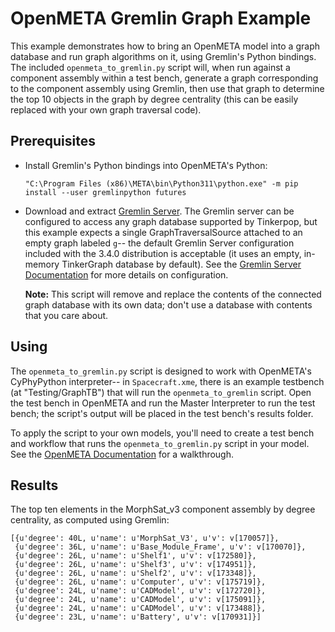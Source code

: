 OpenMETA Gremlin Graph Example
==============================

This example demonstrates how to bring an OpenMETA model into a graph database
and run graph algorithms on it, using Gremlin's Python bindings.  The included
`openmeta_to_gremlin.py` script will, when run against a component assembly
within a test bench, generate a graph corresponding to the component assembly
using Gremlin, then use that graph to determine the top 10 objects in the
graph by degree centrality (this can be easily replaced with your own graph
traversal code).

Prerequisites
-------------

  * Install Gremlin's Python bindings into OpenMETA's Python:

        "C:\Program Files (x86)\META\bin\Python311\python.exe" -m pip install --user gremlinpython futures

  * Download and extract [Gremlin Server][tinkerpop-web].  The Gremlin server
    can be configured to access any graph database supported by Tinkerpop, but
    this example expects a single GraphTraversalSource attached to an empty
    graph labeled `g`--  the default Gremlin Server configuration included with
    the 3.4.0 distribution is acceptable (it uses an empty, in-memory
    TinkerGraph database by default).  See the [Gremlin Server Documentation][gremlin-server-docs]
    for more details on configuration.

    **Note:**  This script will remove and replace the contents of the
    connected graph database with its own data; don't use a database with
    contents that you care about.

[tinkerpop-web]: https://tinkerpop.apache.org/
[gremlin-server-docs]: http://tinkerpop.apache.org/docs/3.4.0/reference/#gremlin-server

Using
-----

The `openmeta_to_gremlin.py` script is designed to work with OpenMETA's
CyPhyPython interpreter--  in `Spacecraft.xme`, there is an example testbench
(at "Testing/GraphTB") that will run the `openmeta_to_gremlin` script.  Open
the test bench in OpenMETA and run the Master Interpreter to run the test bench;
the script's output will be placed in the test bench's results folder.

To apply the script to your own models, you'll need to create a test bench and
workflow that runs the `openmeta_to_gremlin.py` script in your model.  See the
[OpenMETA Documentation][openmeta-tb-tutorial] for a walkthrough.

[openmeta-tb-tutorial]: http://docs.metamorphsoftware.com/doc/tutorials/hello_world/hello_world_analyzing_our_company.html

Results
-------

The top ten elements in the MorphSat_v3 component assembly by degree centrality,
as computed using Gremlin:

    [{u'degree': 40L, u'name': u'MorphSat_V3', u'v': v[170057]},
     {u'degree': 36L, u'name': u'Base_Module_Frame', u'v': v[170070]},
     {u'degree': 26L, u'name': u'Shelf1', u'v': v[172580]},
     {u'degree': 26L, u'name': u'Shelf3', u'v': v[174951]},
     {u'degree': 26L, u'name': u'Shelf2', u'v': v[173348]},
     {u'degree': 26L, u'name': u'Computer', u'v': v[175719]},
     {u'degree': 24L, u'name': u'CADModel', u'v': v[172720]},
     {u'degree': 24L, u'name': u'CADModel', u'v': v[175091]},
     {u'degree': 24L, u'name': u'CADModel', u'v': v[173488]},
     {u'degree': 23L, u'name': u'Battery', u'v': v[170931]}]

